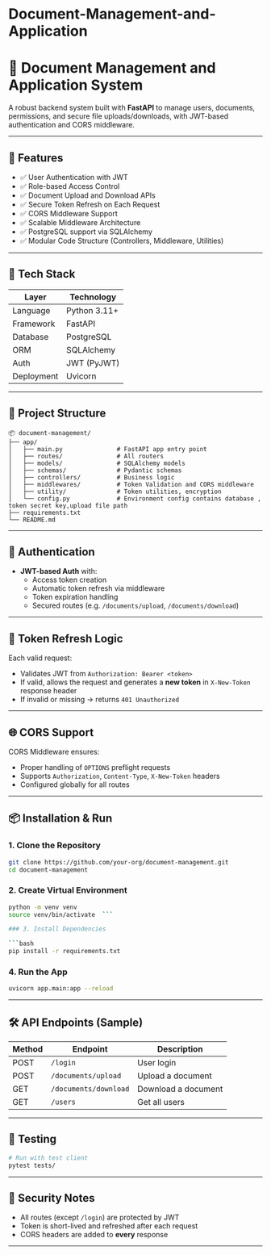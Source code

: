 # Document-Management-and-Application

# 📄 Document Management and Application System

A robust backend system built with **FastAPI** to manage users, documents, permissions, and secure file uploads/downloads, with JWT-based authentication and CORS middleware.

---

## 🚀 Features

- ✅ User Authentication with JWT
- ✅ Role-based Access Control
- ✅ Document Upload and Download APIs
- ✅ Secure Token Refresh on Each Request
- ✅ CORS Middleware Support
- ✅ Scalable Middleware Architecture
- ✅ PostgreSQL support via SQLAlchemy
- ✅ Modular Code Structure (Controllers, Middleware, Utilities)

---

## 🧱 Tech Stack

| Layer     | Technology         |
|-----------|--------------------|
| Language  | Python 3.11+       |
| Framework | FastAPI            |
| Database  | PostgreSQL 	 |
| ORM       | SQLAlchemy         |
| Auth      | JWT (PyJWT)        |
| Deployment| Uvicorn  		 |

---

## 📁 Project Structure

```
📦 document-management/
├── app/
│   ├── main.py               # FastAPI app entry point
│   ├── routes/               # All routers
│   ├── models/               # SQLAlchemy models
│   ├── schemas/              # Pydantic schemas
│   ├── controllers/          # Business logic
│   ├── middlewares/          # Token Validation and CORS middleware
│   ├── utility/              # Token utilities, encryption 
│   └── config.py             # Environment config contains database , token secret key,upload file path
├── requirements.txt
└── README.md
```

---

## 🔐 Authentication

- **JWT-based Auth** with:
  - Access token creation
  - Automatic token refresh via middleware
  - Token expiration handling
  - Secured routes (e.g. `/documents/upload`, `/documents/download`)

---

## 🔄 Token Refresh Logic

Each valid request:
- Validates JWT from `Authorization: Bearer <token>`
- If valid, allows the request and generates a **new token** in `X-New-Token` response header
- If invalid or missing → returns `401 Unauthorized`

---

## 🌐 CORS Support

CORS Middleware ensures:
- Proper handling of `OPTIONS` preflight requests
- Supports `Authorization`, `Content-Type`, `X-New-Token` headers
- Configured globally for all routes

---

## 📦 Installation & Run

### 1. Clone the Repository

```bash
git clone https://github.com/your-org/document-management.git
cd document-management
```

### 2. Create Virtual Environment

```bash
python -m venv venv
source venv/bin/activate  ```

### 3. Install Dependencies

```bash
pip install -r requirements.txt
```

### 4. Run the App

```bash
uvicorn app.main:app --reload
```

---

## 🛠️ API Endpoints (Sample)

| Method | Endpoint               | Description              |
|--------|------------------------|--------------------------|
| POST   | `/login`               | User login               |
| POST   | `/documents/upload`    | Upload a document        |
| GET    | `/documents/download`  | Download a document      |
| GET    | `/users`               | Get all users            |

---

## 🧪 Testing

```bash
# Run with test client
pytest tests/
```

---

## 🔐 Security Notes

- All routes (except `/login`) are protected by JWT
- Token is short-lived and refreshed after each request
- CORS headers are added to **every** response

---
